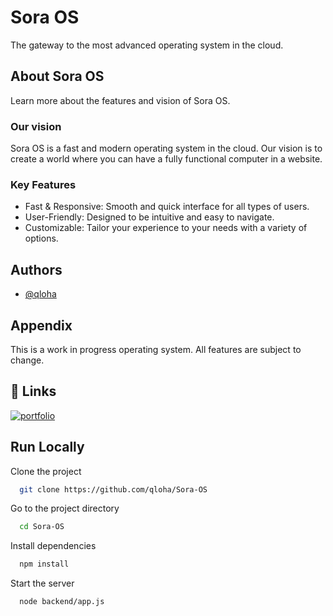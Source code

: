 # Sora OS

The gateway to the most advanced operating system in the cloud.
## About Sora OS
Learn more about the features and vision of Sora OS.
### Our vision
Sora OS is a fast and modern operating system in the cloud. Our vision is to create a world where you can have a fully functional computer in a website.
### Key Features
- Fast & Responsive: Smooth and quick interface for all types of users.
- User-Friendly: Designed to be intuitive and easy to navigate.
- Customizable: Tailor your experience to your needs with a variety of options.
## Authors

- [@qloha](https://www.github.com/qloha)


## Appendix

This is a work in progress operating system. All features are subject to change.

## 🔗 Links
[![portfolio](https://img.shields.io/badge/my_portfolio-000?style=for-the-badge&logo=ko-fi&logoColor=white)](https://qloha.github.io/about/)
## Run Locally

Clone the project

```bash
  git clone https://github.com/qloha/Sora-OS
```

Go to the project directory

```bash
  cd Sora-OS
```

Install dependencies

```bash
  npm install
```

Start the server

```bash
  node backend/app.js
```
